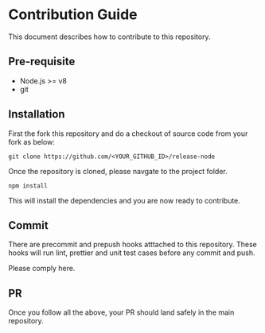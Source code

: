 # Contribution Guide

This document describes how to contribute to this repository.


## Pre-requisite

- Node.js >= v8
- git

## Installation

First the fork this repository and do a checkout of source code from your fork as below:

```console
git clone https://github.com/<YOUR_GITHUB_ID>/release-node
```

Once the repository is cloned, please navgate to the project folder.

```console
npm install
```

This will install the dependencies and you are now ready to contribute.

## Commit

There are precommit and prepush hooks atttached to this repository. These hooks will run lint, prettier and unit test cases before any commit and push.

Please comply here.

## PR

Once you follow all the above, your PR should land safely in the main repository.
